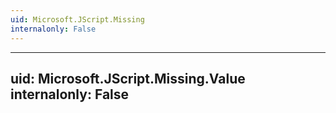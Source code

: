 ```yaml
---
uid: Microsoft.JScript.Missing
internalonly: False
---
```


---
uid: Microsoft.JScript.Missing.Value
internalonly: False
---
